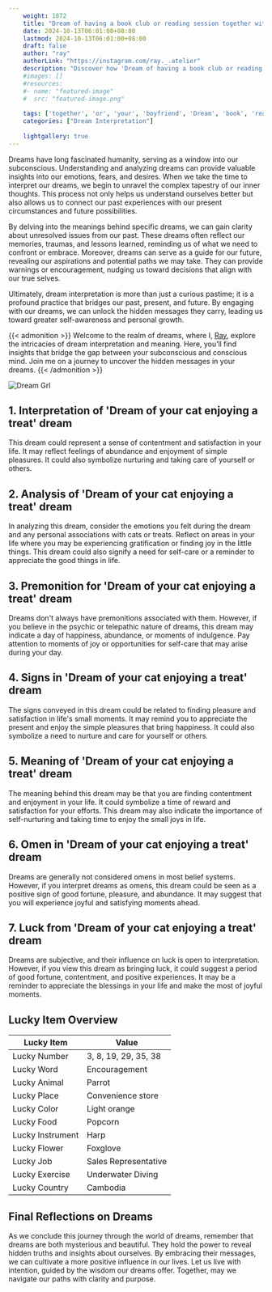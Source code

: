 ```yaml
---
    weight: 1872
    title: "Dream of having a book club or reading session together with your boyfriend"  # Assuming 'title' column exists
    date: 2024-10-13T06:01:00+08:00
    lastmod: 2024-10-13T06:01:00+08:00
    draft: false
    author: "ray"
    authorLink: "https://instagram.com/ray._.atelier"
    description: "Discover how 'Dream of having a book club or reading session together with your boyfriend' can interpret your future and uncover its significant meanings in your life."
    #images: []
    #resources:
    #- name: "featured-image"
    #  src: "featured-image.png"
    
    tags: ['together', 'or', 'your', 'boyfriend', 'Dream', 'book', 'reading', 'session', 'a', 'club', 'of', 'with', 'having']
    categories: ["Dream Interpretation"]
    
    lightgallery: true
---
```

    
Dreams have long fascinated humanity, serving as a window into our subconscious. Understanding and analyzing dreams can provide valuable insights into our emotions, fears, and desires. When we take the time to interpret our dreams, we begin to unravel the complex tapestry of our inner thoughts. This process not only helps us understand ourselves better but also allows us to connect our past experiences with our present circumstances and future possibilities.

By delving into the meanings behind specific dreams, we can gain clarity about unresolved issues from our past. These dreams often reflect our memories, traumas, and lessons learned, reminding us of what we need to confront or embrace. Moreover, dreams can serve as a guide for our future, revealing our aspirations and potential paths we may take. They can provide warnings or encouragement, nudging us toward decisions that align with our true selves.

Ultimately, dream interpretation is more than just a curious pastime; it is a profound practice that bridges our past, present, and future. By engaging with our dreams, we can unlock the hidden messages they carry, leading us toward greater self-awareness and personal growth.

{{< admonition >}}
Welcome to the realm of dreams, where I, [Ray](https://instagram.com/ray._.atelier), explore the intricacies of dream interpretation and meaning. Here, you’ll find insights that bridge the gap between your subconscious and conscious mind. Join me on a journey to uncover the hidden messages in your dreams.
{{< /admonition >}}

![Dream Grl](https://cdn.pixabay.com/photo/2017/11/02/03/35/gothic-2910057_1280.jpg "Dream Grl")

## 1. Interpretation of 'Dream of your cat enjoying a treat' dream

This dream could represent a sense of contentment and satisfaction in your life. It may reflect feelings of abundance and enjoyment of simple pleasures. It could also symbolize nurturing and taking care of yourself or others.

## 2. Analysis of 'Dream of your cat enjoying a treat' dream

In analyzing this dream, consider the emotions you felt during the dream and any personal associations with cats or treats. Reflect on areas in your life where you may be experiencing gratification or finding joy in the little things. This dream could also signify a need for self-care or a reminder to appreciate the good things in life.

## 3. Premonition for 'Dream of your cat enjoying a treat' dream

Dreams don't always have premonitions associated with them. However, if you believe in the psychic or telepathic nature of dreams, this dream may indicate a day of happiness, abundance, or moments of indulgence. Pay attention to moments of joy or opportunities for self-care that may arise during your day.

## 4. Signs in 'Dream of your cat enjoying a treat' dream

The signs conveyed in this dream could be related to finding pleasure and satisfaction in life's small moments. It may remind you to appreciate the present and enjoy the simple pleasures that bring happiness. It could also symbolize a need to nurture and care for yourself or others.

## 5. Meaning of 'Dream of your cat enjoying a treat' dream

The meaning behind this dream may be that you are finding contentment and enjoyment in your life. It could symbolize a time of reward and satisfaction for your efforts. This dream may also indicate the importance of self-nurturing and taking time to enjoy the small joys in life.

## 6. Omen in 'Dream of your cat enjoying a treat' dream

Dreams are generally not considered omens in most belief systems. However, if you interpret dreams as omens, this dream could be seen as a positive sign of good fortune, pleasure, and abundance. It may suggest that you will experience joyful and satisfying moments ahead.

## 7. Luck from 'Dream of your cat enjoying a treat' dream

Dreams are subjective, and their influence on luck is open to interpretation. However, if you view this dream as bringing luck, it could suggest a period of good fortune, contentment, and positive experiences. It may be a reminder to appreciate the blessings in your life and make the most of joyful moments.

## Lucky Item Overview
| Lucky Item          | Value              |
|---------------|--------------------|
| Lucky Number        | 3, 8, 19, 29, 35, 38  |
| Lucky Word          | Encouragement |
| Lucky Animal        | Parrot |
| Lucky Place         | Convenience store     |
| Lucky Color         | Light orange     |
| Lucky Food          | Popcorn      |
| Lucky Instrument    | Harp |
| Lucky Flower        | Foxglove    |
| Lucky Job           | Sales Representative       |
| Lucky Exercise      | Underwater Diving  |
| Lucky Country       | Cambodia    |


##  Final Reflections on Dreams

As we conclude this journey through the world of dreams, remember that dreams are both mysterious and beautiful. They hold the power to reveal hidden truths and insights about ourselves. By embracing their messages, we can cultivate a more positive influence in our lives. Let us live with intention, guided by the wisdom our dreams offer. Together, may we navigate our paths with clarity and purpose.
